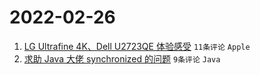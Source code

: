 # 2022-02-26

1. [LG Ultrafine 4K、Dell U2723QE 体验感受](https://www.v2ex.com/t/836529) `11条评论` `Apple`
1. [求助 Java 大佬 synchronized 的问题](https://www.v2ex.com/t/836521) `9条评论` `Java`
